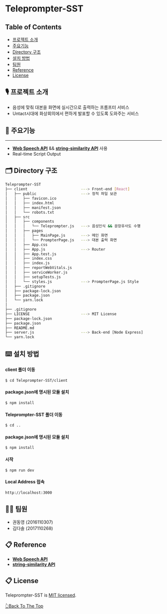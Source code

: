 # Teleprompter-SST
<!-- TABLE OF CONTENTS -->
## Table of Contents
  - [프로젝트 소개](#프로젝트-소개)
  - [주요기능](#주요기능)
  - [Directory 구조](#directory-구조)
  - [설치 방법](#설치-방법)
  - [팀원](#팀원)
  - [Reference](#reference)
  - [License](#license)

<!-- 프로젝트 소개 -->
## 🎙 프로젝트 소개
  - 음성에 맞춰 대본을 화면에 실시간으로 출력하는 프롬프터 서비스
  - Untact시대에 화상회의에서 편하게 발표할 수 있도록 도와주는 서비스


<!-- 주요기능 -->
## 📜 주요기능
---
  - [**Web Speech API**](https://developer.mozilla.org/en-US/docs/Web/API/Web_Speech_API) && [**string-similarity API**](https://www.npmjs.com/package/) 사용
  - Real-time Script Output


<!-- Directory 구조 -->
## 🗂 Directory 구조
```bash
Teleprompter-SST
├── client                        ---> Front-end [React]
│   ├── public                    ---> 정적 파일 보관
│   │   ├── favicon.ico
│   │   ├── index.html
│   │   ├── manifest.json
│   │   └── robots.txt
│   ├── src
│   │   ├── components
│   │   │   └── Teleprompter.js   ---> 음성인식 && 문장유사도 수행 
│   │   ├── pages
│   │   │   ├── MainPage.js       ---> 메인 화면
│   │   │   └── PrompterPage.js   ---> 대본 출력 화면
│   │   ├── App.css
│   │   ├── App.js                ---> Router
│   │   ├── App.test.js
│   │   ├── index.css
│   │   ├── index.js
│   │   ├── reportWebVitals.js
│   │   ├── serviceWorker.js
│   │   ├── setupTests.js
│   │   └── styles.js             ---> PrompterPage.js Style
│   ├── .gitignore
│   ├── package-lock.json
│   ├── package.json
│   └── yarn.lock
│
├── .gitignore
├── LICENSE                       ---> MIT License
├── package-lock.json
├── package.json
├── README.md
├── server.js                     ---> Back-end [Node Express]
└── yarn.lock
```

<!-- 설치 방법 -->
## ⌨️ 설치 방법


#### client 폴더 이동
`$ cd Teleprompter-SST/client`

#### package.json에 명시된 모듈 설치
`$ npm install`

#### Teleprompter-SST 폴더 이동
`$ cd ..`
#### package.json에 명시된 모듈 설치
`$ npm install`

#### 시작
`$ npm run dev`

#### Local Address 접속
`http://localhost:3000`


<!-- 팀원 -->
## 🧑‍💻 팀원
- 권동영 (2016110307)
- 김다솔 (2017110268)


<!-- document -->
## 📋 Reference
- [**Web Speech API**](https://developer.mozilla.org/en-US/docs/Web/API/Web_Speech_API)
- [**string-similarity API**](https://www.npmjs.com/package/)
  

<!-- license -->
## 📋 License
Teleprompter-SST is [MIT licensed](./LICENSE).
<br></br>
[👆Back To The Top](#Teleprompter-SST)